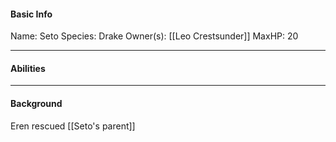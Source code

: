 #### Basic Info
Name: Seto
Species: Drake
Owner(s): [[Leo Crestsunder]]
MaxHP: 20 

---

#### Abilities

---

#### Background
Eren rescued [[Seto's parent]]